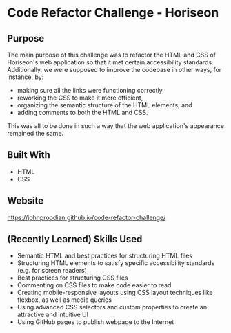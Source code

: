 # Code Refactor Challenge - Horiseon

## Purpose
The main purpose of this challenge was to refactor the HTML and CSS of Horiseon's web application so that it met certain accessibility standards. Additionally, we were supposed to improve the codebase in other ways, for instance, by:

* making sure all the links were functioning correctly,
* reworking the CSS to make it more efficient, 
* organizing the semantic structure of the HTML elements, and
* adding comments to both the HTML and CSS.

This was all to be done in such a way that the web application's appearance remained the same.

## Built With
* HTML
* CSS

## Website
https://johnproodian.github.io/code-refactor-challenge/

## (Recently Learned) Skills Used
* Semantic HTML and best practices for structuring HTML files
* Structuring HTML elements to satisfy specific accessibility standards (e.g. for screen readers)
* Best practices for structuring CSS files
* Commenting on CSS files to make code easier to read
* Creating mobile-responsive layouts using CSS layout techniques like flexbox, as well as media queries
* Using advanced CSS selectors and custom properties to create an attractive and intuitive UI
* Using GitHub pages to publish webpage to the Internet
